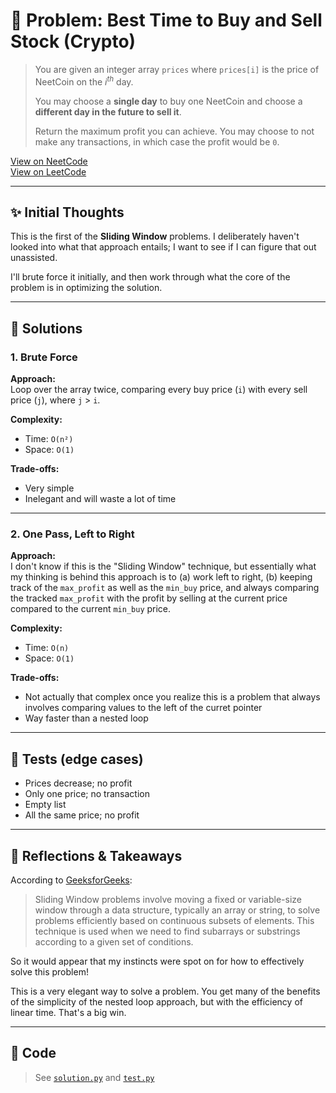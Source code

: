 # 🧠 Problem: Best Time to Buy and Sell Stock (Crypto)

> You are given an integer array `prices` where `prices[i]` is the price of NeetCoin
> on the <em>i<sup>th</sup></em> day.
> 
> You may choose a **single day** to buy one NeetCoin and choose a **different
> day in the future to sell it**.
> 
> Return the maximum profit you can achieve. You may choose to not make any
> transactions, in which case the profit would be `0`.

[View on NeetCode](https://neetcode.io/problems/buy-and-sell-crypto/)  
[View on LeetCode](https://leetcode.com/problems/best-time-to-buy-and-sell-stock/)

---

## ✨ Initial Thoughts

This is the first of the **Sliding Window** problems. I deliberately haven't
looked into what that approach entails; I want to see if I can figure that out
unassisted.

I'll brute force it initially, and then work through what the core of the
problem is in optimizing the solution.

---

## 🚀 Solutions

### 1. Brute Force

**Approach:**  
Loop over the array twice, comparing every buy price (`i`) with every sell price
(`j`), where `j` > `i`.

**Complexity:**  
- Time: `O(n²)`
- Space: `O(1)`

**Trade-offs:**  
- Very simple
- Inelegant and will waste a lot of time

---

### 2. One Pass, Left to Right

**Approach:**  
I don't know if this is the "Sliding Window" technique, but essentially what my
thinking is behind this approach is to (a) work left to right, (b) keeping track
of the `max_profit` as well as the `min_buy` price, and always comparing the
tracked `max_profit` with the profit by selling at the current price compared to
the current `min_buy` price.

**Complexity:**  
- Time: `O(n)`
- Space: `O(1)`

**Trade-offs:**  
- Not actually that complex once you realize this is a problem that always
  involves comparing values to the left of the curret pointer
- Way faster than a nested loop

---

## 🧪 Tests (edge cases)

- Prices decrease; no profit
- Only one price; no transaction
- Empty list
- All the same price; no profit

---

## 📌 Reflections & Takeaways

According to [GeeksforGeeks](https://www.geeksforgeeks.org/window-sliding-technique/):

> Sliding Window problems involve moving a fixed or variable-size window through
> a data structure, typically an array or string, to solve problems efficiently
> based on continuous subsets of elements. This technique is used when we need
> to find subarrays or substrings according to a given set of conditions.

So it would appear that my instincts were spot on for how to effectively solve
this problem!

This is a very elegant way to solve a problem. You get many of the benefits of
the simplicity of the nested loop approach, but with the efficiency of linear
time. That's a big win.

---

## 🧮 Code

> See [`solution.py`](./solution.py) and [`test.py`](./test.py)
